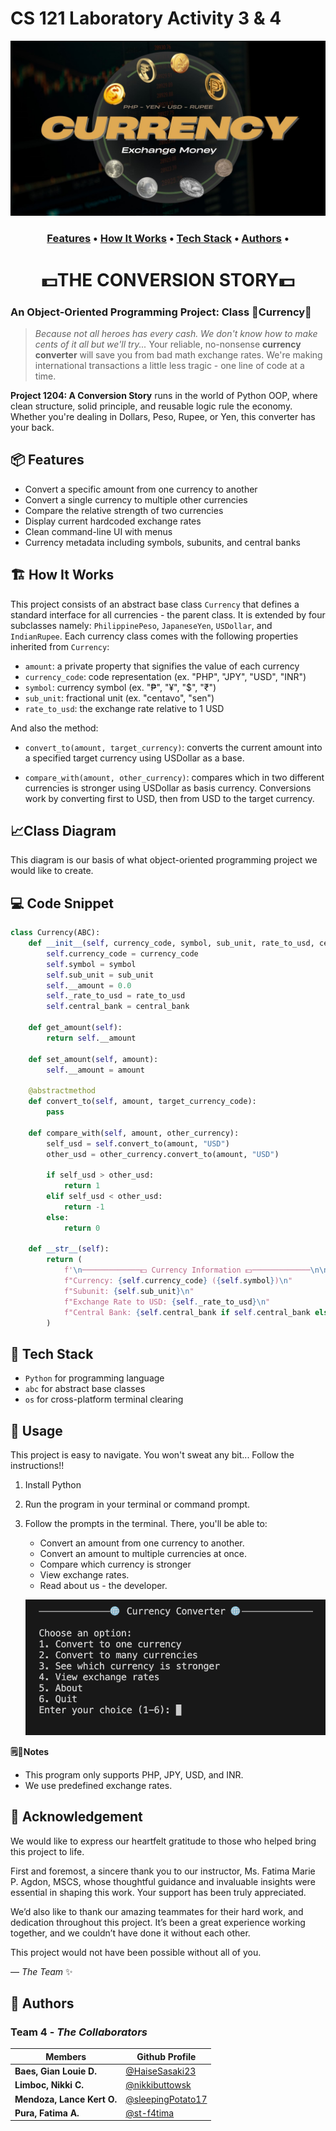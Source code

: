 # CS 121 Laboratory Activity 3 & 4
![Currency logo](readme-images/currency.jpg)

<h3 align="center">
  <a href="#📦-features">Features</a> •
  <a href="#🏗️-how-it-works">How It Works</a> •
  <a href="#🧠-tech-stack">Tech Stack</a> •
  <a href="#👥-authors">Authors</a> •
</h3>

<h1 align="center">
 💵THE CONVERSION STORY💵
</h1>

### An Object-Oriented Programming Project: Class 💸Currency💸

> *Because not all heroes has every cash. We don't know how to make cents of it all but we'll try...* Your reliable, no-nonsense **currency converter** will save you from bad math exchange rates. We're making international transactions a little less tragic - one line of code at a time. 

**Project 1204: A Conversion Story** runs in the world of Python OOP, where clean structure, solid principle, and reusable logic rule the economy. Whether you're dealing in Dollars, Peso, Rupee, or Yen, this converter has your back. 


## 📦 Features

- Convert a specific amount from one currency to another
- Convert a single currency to multiple other currencies
- Compare the relative strength of two currencies
- Display current hardcoded exchange rates
- Clean command-line UI with menus
- Currency metadata including symbols, subunits, and       central banks


## 🏗️ How It Works

This project consists of an abstract base class `Currency` that defines a standard interface for all currencies - the parent class. It is extended by four subclasses namely: `PhilippinePeso`, `JapaneseYen`, `USDollar`, and `IndianRupee`. Each currency class comes with the following properties inherited from `Currency`:

- `amount`: a private property that signifies the value of each currency
- `currency_code`: code representation (ex. "PHP", "JPY", "USD", "INR")
- `symbol`: currency symbol (ex. "₱", "¥", "$", "₹")
- `sub_unit`: fractional unit (ex. "centavo", "sen")
- `rate_to_usd`: the exchange rate relative to 1 USD

And also the method:

- `convert_to(amount, target_currency)`: converts the current amount into a specified target currency using USDollar as a base.

- `compare_with(amount, other_currency)`: compares which in two different currencies is stronger using USDollar as basis currency.
Conversions work by converting first to USD, then from USD to the target currency.

## 📈Class Diagram
This diagram is our basis of what object-oriented programming project we would like to create. 


## 💻 Code Snippet
```python
class Currency(ABC):
    def __init__(self, currency_code, symbol, sub_unit, rate_to_usd, central_bank):
        self.currency_code = currency_code
        self.symbol = symbol
        self.sub_unit = sub_unit
        self.__amount = 0.0
        self._rate_to_usd = rate_to_usd
        self.central_bank = central_bank
    
    def get_amount(self):
        return self.__amount
    
    def set_amount(self, amount):
        self.__amount = amount

    @abstractmethod
    def convert_to(self, amount, target_currency_code):
        pass

    def compare_with(self, amount, other_currency):
        self_usd = self.convert_to(amount, "USD")
        other_usd = other_currency.convert_to(amount, "USD")

        if self_usd > other_usd:
            return 1
        elif self_usd < other_usd:
            return -1
        else:
            return 0
            
    def __str__(self):
        return (
            f'\n─────────────💵 Currency Information 💵─────────────\n\n'
            f"Currency: {self.currency_code} ({self.symbol})\n"
            f"Subunit: {self.sub_unit}\n"
            f"Exchange Rate to USD: {self._rate_to_usd}\n"
            f"Central Bank: {self.central_bank if self.central_bank else 'N/A'}"
        )
```
## 🧠 Tech Stack

- `Python` for programming language
- `abc` for abstract base classes
- `os` for cross-platform terminal clearing

## 🚀 Usage
This project is easy to navigate. You won't sweat any bit... Follow the instructions!!
1. Install Python
2. Run the program in your terminal or command prompt.
3. Follow the prompts in the terminal. There, you'll be able to:
     - Convert an amount from one currency to another.
     - Convert an amount to multiple currencies at once.
     - Compare which currency is stronger
     - View exchange rates.
     - Read about us - the developer.
  
       
   ![The prompt.](prompt.png)
  
**🗒️📌Notes** 
- This program only supports PHP, JPY, USD, and INR.
- We use predefined exchange rates.

## 🌸 Acknowledgement

We would like to express our heartfelt gratitude to those who helped bring this project to life. 

First and foremost, a sincere thank you to our instructor, Ms. Fatima Marie P. Agdon, MSCS, whose thoughtful guidance and invaluable insights were essential in shaping this work. Your support has been truly appreciated.

We’d also like to thank our amazing teammates for their hard work, and dedication throughout this project. It’s been a great experience working together, and we couldn’t have done it without each other.

This project would not have been possible without all of you.

— *The Team* ✨


## 👥 Authors  
### **Team 4** - *The Collaborators*

| Members                         | Github Profile                                            |
| ------------------------------- | --------------------------------------------------------- |
| **Baes, Gian Louie D.**         | [@HaiseSasaki23](https://github.com/HaiseSasaki23)         |
| **Limboc, Nikki C.**            | [@nikkibuttowsk](https://github.com/nikkibuttowsk)         |
| **Mendoza, Lance Kert O.**      | [@sleepingPotato17](https://github.com/sleepingPotato17)   |
| **Pura, Fatima A.**             | [@st-f4tima](https://github.com/st-f4tima)                 |

